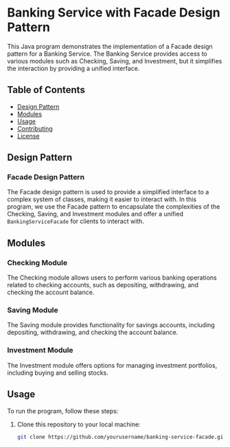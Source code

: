 # Banking Service with Facade Design Pattern

This Java program demonstrates the implementation of a Facade design pattern for a Banking Service. The Banking Service provides access to various modules such as Checking, Saving, and Investment, but it simplifies the interaction by providing a unified interface.

## Table of Contents

- [Design Pattern](#design-pattern)
- [Modules](#modules)
- [Usage](#usage)
- [Contributing](#contributing)
- [License](#license)

## Design Pattern

### Facade Design Pattern

The Facade design pattern is used to provide a simplified interface to a complex system of classes, making it easier to interact with. In this program, we use the Facade pattern to encapsulate the complexities of the Checking, Saving, and Investment modules and offer a unified `BankingServiceFacade` for clients to interact with.

## Modules

### Checking Module

The Checking module allows users to perform various banking operations related to checking accounts, such as depositing, withdrawing, and checking the account balance.

### Saving Module

The Saving module provides functionality for savings accounts, including depositing, withdrawing, and checking the account balance.

### Investment Module

The Investment module offers options for managing investment portfolios, including buying and selling stocks.

## Usage

To run the program, follow these steps:

1. Clone this repository to your local machine:

   ```bash
   git clone https://github.com/yourusername/banking-service-facade.git
